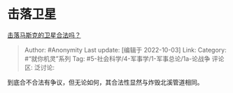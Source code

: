 # 击落卫星
[击落马斯克的卫星合法吗？](https://www.zhihu.com/question/530087022/answer/2699189469)

> Author: #Anonymity
> Last update: [编辑于 2022-10-03]
> Link:
> Category: #“就你机灵”系列
> Tag: #5-社会科学/4-军事学/1-军事总论/1a-论战争 
> 评论区:
> 泛讨论:

到底合不合法有争议，但无论如何，其合法性显然与炸毁北溪管道相同。
